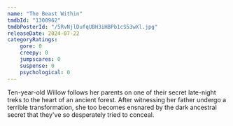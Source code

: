 ```yaml
---
name: "The Beast Within"
tmdbId: "1300962"
tmdbPosterId: "/5RvNjlDufqUBH3iHBPb1cS53wXl.jpg"
releaseDate: 2024-07-22
categoryRatings:
    gore: 0
    creepy: 0
    jumpscares: 0
    suspense: 0
    psychological: 0
---
```

Ten-year-old Willow follows her parents on one of their secret late-night treks to the heart of an ancient forest. After witnessing her father undergo a terrible transformation, she too becomes ensnared by the dark ancestral secret that they've so desperately tried to conceal.
